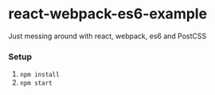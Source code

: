 # react-webpack-es6-example

Just messing around with react, webpack, es6 and PostCSS

### Setup

1. `npm install`
1. `npm start`